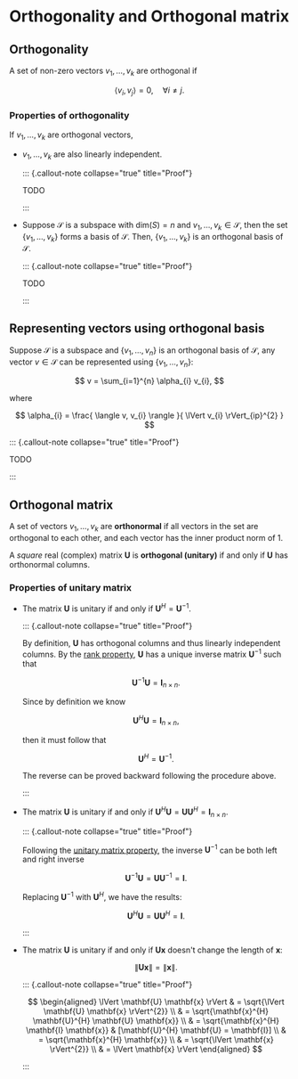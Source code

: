 # Orthogonality and Orthogonal matrix

## Orthogonality

A set of non-zero vectors $v_{1}, \dots, v_{k}$ are orthogonal if 

$$
\langle v_{i}, v_{j} \rangle = 0, \quad \forall i \neq j.
$$

### Properties of orthogonality

If $v_{1}, \dots, v_{k}$ are orthogonal vectors, 

- $v_{1}, \dots, v_{k}$ are also linearly independent.

  ::: {.callout-note collapse="true" title="Proof"}
    
    TODO

  :::

- Suppose $\mathcal{S}$ is a subspace with $\text{dim} (S) = n$ 
    and $v_{1}, \dots, v_{k} \in \mathcal{S}$, 
    then the set $\{ v_{1}, \dots, v_{k} \}$ forms a basis of $\mathcal{S}$.
    Then, $\{ v_{1}, \dots, v_{k} \}$ is an orthogonal basis of $\mathcal{S}$.
    
  ::: {.callout-note collapse="true" title="Proof"}
    
    TODO

  :::

## Representing vectors using orthogonal basis

Suppose $\mathcal{S}$ is a subspace and $\{ v_{1}, \dots, v_{n} \}$ is an orthogonal basis of $\mathcal{S}$, 
any vector $v \in \mathcal{S}$ can be represented using $\{ v_{1}, \dots, v_{n} \}$:

$$
v = \sum_{i=1}^{n} \alpha_{i} v_{i},
$$

where 

$$
\alpha_{i} = 
\frac{
    \langle v, v_{i} \rangle
}{
    \lVert v_{i} \rVert_{ip}^{2}
}
$$

::: {.callout-note collapse="true" title="Proof"}

TODO

:::

## Orthogonal matrix

A set of vectors $v_{1}, \dots, v_{k}$ are **orthonormal** if all vectors in the set are orthogonal to each other,
and each vector has the inner product norm of 1.

A *square* real (complex) matrix $\mathbf{U}$ is **orthogonal (unitary)** if and only if $\mathbf{U}$ has orthonormal columns.

### Properties of unitary matrix

- The matrix $\mathbf{U}$ is unitary if and only if $\mathbf{U}^{H} = \mathbf{U}^{-1}$.

  ::: {.callout-note collapse="true" title="Proof"}
    
    By definition, $\mathbf{U}$ has orthogonal columns and thus linearly independent columns. 
    By the [rank property](rank-property-5), $\mathbf{U}$ has a unique inverse matrix $\mathbf{U}^{-1}$ such that
    
    $$
    \mathbf{U}^{-1} \mathbf{U} = \mathbf{I}_{n \times n}.
    $$
    
    Since by definition we know 
    
    $$
    \mathbf{U}^{H} \mathbf{U} = \mathbf{I}_{n \times n},
    $$
    
    then it must follow that 
    
    $$
    \mathbf{U}^{H} = \mathbf{U}^{-1}.
    $$
    
    The reverse can be proved backward following the procedure above. 

  :::

- The matrix $\mathbf{U}$ is unitary if and only if $\mathbf{U}^{H} \mathbf{U} = \mathbf{U} \mathbf{U}^{H} = \mathbf{I}_{n \times n}.$

  ::: {.callout-note collapse="true" title="Proof"}
    
    Following the [unitary matrix property](unitary-matrix-property-1), 
    the inverse $\mathbf{U}^{-1}$ can be both left and right inverse
    
    $$
    \mathbf{U}^{-1} \mathbf{U} = \mathbf{U} \mathbf{U}^{-1} = \mathbf{I}. 
    $$
    
    Replacing $\mathbf{U}^{-1}$ with $\mathbf{U}^{H}$, we have the results:
    
    $$
    \mathbf{U}^{H} \mathbf{U} = \mathbf{U} \mathbf{U}^{H} = \mathbf{I}. 
    $$

  :::

- The matrix $\mathbf{U}$ is unitary if and only if $\mathbf{U} \mathbf{x}$ doesn't change the length of $\mathbf{x}$:

    $$
    \lVert \mathbf{U} \mathbf{x} \rVert = \lVert \mathbf{x} \rVert.
    $$
    
  ::: {.callout-note collapse="true" title="Proof"}
    
    $$
    \begin{aligned}
    \lVert \mathbf{U} \mathbf{x} \rVert 
    & = \sqrt{\lVert \mathbf{U} \mathbf{x} \rVert^{2}}
    \\
    & = \sqrt{\mathbf{x}^{H} \mathbf{U}^{H} \mathbf{U} \mathbf{x}}
    \\
    & = \sqrt{\mathbf{x}^{H} \mathbf{I} \mathbf{x}}
    & [\mathbf{U}^{H} \mathbf{U} = \mathbf{I}]
    \\
    & = \sqrt{\mathbf{x}^{H} \mathbf{x}}
    \\
    & = \sqrt{\lVert \mathbf{x} \rVert^{2}}
    \\
    & = \lVert \mathbf{x} \rVert
    \end{aligned}
    $$

  :::
